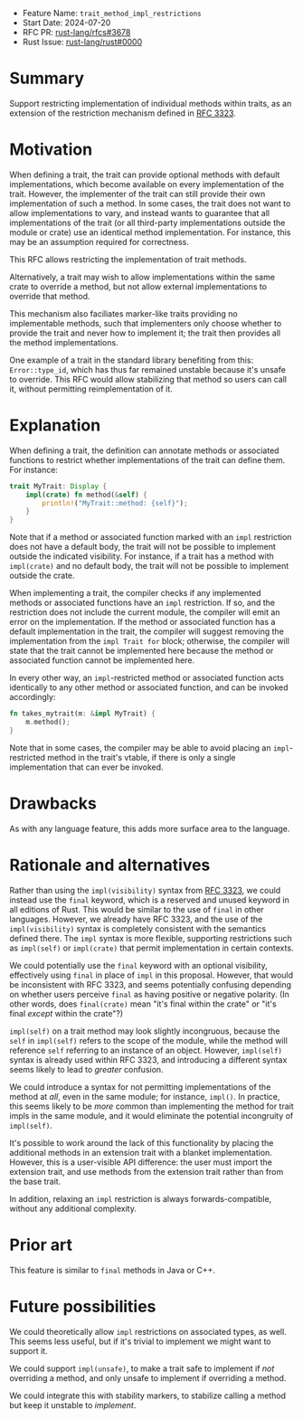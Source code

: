 - Feature Name: `trait_method_impl_restrictions`
- Start Date: 2024-07-20
- RFC PR: [rust-lang/rfcs#3678](https://github.com/rust-lang/rfcs/pull/3678)
- Rust Issue: [rust-lang/rust#0000](https://github.com/rust-lang/rust/issues/0000)

# Summary
[summary]: #summary

Support restricting implementation of individual methods within traits, as an
extension of the restriction mechanism defined in
[RFC 3323](https://rust-lang.github.io/rfcs/3323-restrictions.html).

# Motivation
[motivation]: #motivation

When defining a trait, the trait can provide optional methods with default
implementations, which become available on every implementation of the trait.
However, the implementer of the trait can still provide their own
implementation of such a method. In some cases, the trait does not want to
allow implementations to vary, and instead wants to guarantee that all
implementations of the trait (or all third-party implementations outside the
module or crate) use an identical method implementation. For instance, this may
be an assumption required for correctness.

This RFC allows restricting the implementation of trait methods.

Alternatively, a trait may wish to allow implementations within the same crate
to override a method, but not allow external implementations to override that
method.

This mechanism also faciliates marker-like traits providing no implementable
methods, such that implementers only choose whether to provide the trait and
never how to implement it; the trait then provides all the method
implementations.

One example of a trait in the standard library benefiting from this:
`Error::type_id`, which has thus far remained unstable because it's unsafe to
override. This RFC would allow stabilizing that method so users can call it,
without permitting reimplementation of it.

# Explanation
[explanation]: #explanation

When defining a trait, the definition can annotate methods or associated
functions to restrict whether implementations of the trait can define them. For
instance:

```rust
trait MyTrait: Display {
    impl(crate) fn method(&self) {
        println!("MyTrait::method: {self}");
    }
}
```

Note that if a method or associated function marked with an `impl` restriction
does not have a default body, the trait will not be possible to implement
outside the indicated visibility. For instance, if a trait has a method with
`impl(crate)` and no default body, the trait will not be possible to implement
outside the crate.

When implementing a trait, the compiler checks if any implemented methods or
associated functions have an `impl` restriction. If so, and the restriction
does not include the current module, the compiler will emit an error on the
implementation. If the method or associated function has a default
implementation in the trait, the compiler will suggest removing the
implementation from the `impl Trait for` block; otherwise, the compiler will
state that the trait cannot be implemented here because the method or
associated function cannot be implemented here.

In every other way, an `impl`-restricted method or associated function acts
identically to any other method or associated function, and can be invoked
accordingly:

```rust
fn takes_mytrait(m: &impl MyTrait) {
    m.method();
}
```

Note that in some cases, the compiler may be able to avoid placing an
`impl`-restricted method in the trait's vtable, if there is only a single
implementation that can ever be invoked.

# Drawbacks
[drawbacks]: #drawbacks

As with any language feature, this adds more surface area to the language.

# Rationale and alternatives
[rationale-and-alternatives]: #rationale-and-alternatives

Rather than using the `impl(visibility)` syntax from
[RFC 3323](https://rust-lang.github.io/rfcs/3323-restrictions.html), we could
instead use the `final` keyword, which is a reserved and unused keyword in all
editions of Rust. This would be similar to the use of `final` in other
languages. However, we already have RFC 3323, and the use of the
`impl(visibility)` syntax is completely consistent with the semantics defined
there. The `impl` syntax is more flexible, supporting restrictions such as
`impl(self)` or `impl(crate)` that permit implementation in certain contexts.

We could potentially use the `final` keyword with an optional visibility,
effectively using `final` in place of `impl` in this proposal. However, that
would be inconsistent with RFC 3323, and seems potentially confusing depending
on whether users perceive `final` as having positive or negative polarity. (In
other words, does `final(crate)` mean "it's final within the crate" or "it's
final *except* within the crate"?)

`impl(self)` on a trait method may look slightly incongruous, because the
`self` in `impl(self)` refers to the scope of the module, while the method will
reference `self` referring to an instance of an object. However, `impl(self)`
syntax is already used within RFC 3323, and introducing a different syntax
seems likely to lead to *greater* confusion.

We could introduce a syntax for not permitting implementations of the method at
*all*, even in the same module; for instance, `impl()`. In practice, this seems
likely to be *more* common than implementing the method for trait impls in the
same module, and it would eliminate the potential incongruity of `impl(self)`.

It's possible to work around the lack of this functionality by placing the
additional methods in an extension trait with a blanket implementation.
However, this is a user-visible API difference: the user must import the
extension trait, and use methods from the extension trait rather than from the
base trait.

In addition, relaxing an `impl` restriction is always forwards-compatible,
without any additional complexity.

# Prior art
[prior-art]: #prior-art

This feature is similar to `final` methods in Java or C++.

# Future possibilities
[future-possibilities]: #future-possibilities

We could theoretically allow `impl` restrictions on associated types, as well.
This seems less useful, but if it's trivial to implement we might want to
support it.

We could support `impl(unsafe)`, to make a trait safe to implement if *not*
overriding a method, and only unsafe to implement if overriding a method.

We could integrate this with stability markers, to stabilize calling a method
but keep it unstable to *implement*.
